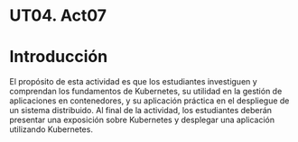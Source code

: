 # UT04. Act07

 # Introducción

El propósito de esta actividad es que los estudiantes investiguen y
comprendan los fundamentos de Kubernetes, su utilidad en la gestión de
aplicaciones en contenedores, y su aplicación práctica en el despliegue
de un sistema distribuido. Al final de la actividad, los estudiantes
deberán presentar una exposición sobre Kubernetes y desplegar una
aplicación utilizando Kubernetes.